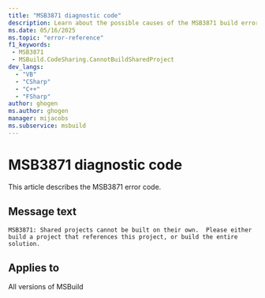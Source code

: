 ```yaml
---
title: "MSB3871 diagnostic code"
description: Learn about the possible causes of the MSB3871 build error, and get troubleshooting tips.
ms.date: 05/16/2025
ms.topic: "error-reference"
f1_keywords:
 - MSB3871
 - MSBuild.CodeSharing.CannotBuildSharedProject
dev_langs:
  - "VB"
  - "CSharp"
  - "C++"
  - "FSharp"
author: ghogen
ms.author: ghogen
manager: mijacobs
ms.subservice: msbuild
---
```


# MSB3871 diagnostic code

<!-- :::ErrorDefinitionDescription::: -->
<!-- :::editable-content name="introDescription"::: -->
This article describes the MSB3871 error code.
<!-- :::editable-content-end::: -->

## Message text

<!-- :::editable-content name="messageText"::: -->
`MSB3871: Shared projects cannot be built on their own.  Please either build a project that references this project, or build the entire solution.`
<!-- :::editable-content-end::: -->
<!-- MSB3871: Shared projects cannot be built on their own.  Please either build a project that references this project, or build the entire solution. -->

<!-- :::editable-content name="postOutputDescription"::: -->
<!--
{StrBegin="MSB3871: "}
-->
<!-- :::editable-content-end::: -->
<!-- :::ErrorDefinitionDescription-end::: -->

## Applies to

All versions of MSBuild
